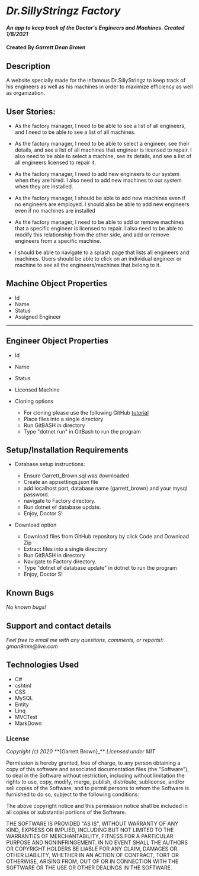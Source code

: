 # _Dr.SillyStringz Factory_

#### _An app to keep track of the Doctor's Engineers and Machines. Created 1/8/2021_

#### Created By _**Garrett Dean Brown**_

## Description

A website specially made for the infamous Dr.SillyStringz to keep track of his engineers as well as his machines in order to maximize efficiency as well as organization.

## User Stories:

* As the factory manager, I need to be able to see a list of all engineers, and I need to be able to see a list of all machines.

* As the factory manager, I need to be able to select a engineer, see their details, and see a list of all machines that engineer is licensed to repair. I also need to be able to select a machine, see its details, and see a list of all engineers licensed to repair it.

* As the factory manager, I need to add new engineers to our system when they are hired. I also need to add new machines to our system when they are installed.

* As the factory manager, I should be able to add new machines even if no engineers are employed. I should also be able to add new engineers even if no machines are installed

* As the factory manager, I need to be able to add or remove machines that a specific engineer is licensed to repair. I also need to be able to modify this relationship from the other side, and add or remove engineers from a specific machine.

* I should be able to navigate to a splash page that lists all engineers and machines. Users should be able to click on an individual engineer or machine to see all the engineers/machines that belong to it.


## Machine Object Properties
* Id
* Name
* Status
* Assigned Engineer
--------

## Engineer Object Properties
* Id
* Name
* Status
* Licensed Machine

* Cloning options
  * For cloning please use the following GitHub [tutorial](https://docs.github.com/en/enterprise/2.16/user/github/creating-cloning-and-archiving-repositories/cloning-a-repository)
  * Place files into a single directory 
  * Run GitBASH in directory
  * Type "dotnet run" in GitBash to run the program

## Setup/Installation Requirements

* Database setup instructions:
  * Ensure Garrett_Brown.sql was downloaded
  * Create an appsettings.json file
  * add localhost port, database name (garrett_brown) and your mysql password. 
  * navigate to Factory directory.
  * Run dotnet ef database update.
  * Enjoy, Doctor S!

* Download option
  * Download files from GitHub repository by click Code and Download Zip
  * Extract files into a single directory 
  * Run GitBASH in directory
  * Navigate to Factory directory.
  * Type "dotnet ef database update" in dotnet to run the program
  * Enjoy, Doctor S!


## Known Bugs

_No known bugs!_

## Support and contact details

_Feel free to email me with any questions, comments, or reports!: gman9mm@live.com_

## Technologies Used

* C#
* cshtml
* CSS
* MySQL
* Entity
* Linq
* MVCTest
* MarkDown

### License

_Copyright (c) 2020 **_{Garrett Brown}_**
_Licensed under MIT_

Permission is hereby granted, free of charge, to any person obtaining a copy
of this software and associated documentation files (the "Software"), to deal
in the Software without restriction, including without limitation the rights
to use, copy, modify, merge, publish, distribute, sublicense, and/or sell
copies of the Software, and to permit persons to whom the Software is
furnished to do so, subject to the following conditions:

The above copyright notice and this permission notice shall be included in all
copies or substantial portions of the Software.

THE SOFTWARE IS PROVIDED "AS IS", WITHOUT WARRANTY OF ANY KIND, EXPRESS OR
IMPLIED, INCLUDING BUT NOT LIMITED TO THE WARRANTIES OF MERCHANTABILITY,
FITNESS FOR A PARTICULAR PURPOSE AND NONINFRINGEMENT. IN NO EVENT SHALL THE
AUTHORS OR COPYRIGHT HOLDERS BE LIABLE FOR ANY CLAIM, DAMAGES OR OTHER
LIABILITY, WHETHER IN AN ACTION OF CONTRACT, TORT OR OTHERWISE, ARISING FROM,
OUT OF OR IN CONNECTION WITH THE SOFTWARE OR THE USE OR OTHER DEALINGS IN THE
SOFTWARE.